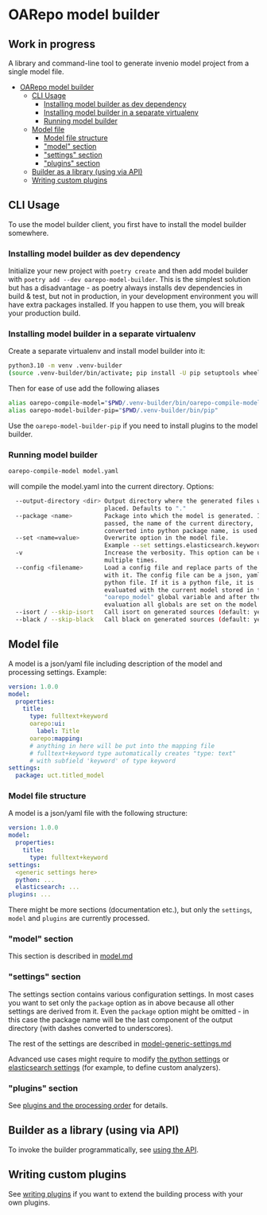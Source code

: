 # OARepo model builder

## Work in progress

A library and command-line tool to generate invenio model project from a single model file.

<!--TOC-->

- [OARepo model builder](#oarepo-model-builder)
  - [CLI Usage](#cli-usage)
    - [Installing model builder as dev dependency](#installing-model-builder-as-dev-dependency)
    - [Installing model builder in a separate virtualenv](#installing-model-builder-in-a-separate-virtualenv)
    - [Running model builder](#running-model-builder)
  - [Model file](#model-file)
    - [Model file structure](#model-file-structure)
    - ["model" section](#model-section)
    - ["settings" section](#settings-section)
    - ["plugins" section](#plugins-section)
  - [Builder as a library (using via API)](#builder-as-a-library-using-via-api)
  - [Writing custom plugins](#writing-custom-plugins)

<!--TOC-->

## CLI Usage

To use the model builder client, you first have to install the model builder somewhere.

### Installing model builder as dev dependency

Initialize your new project with ``poetry create`` and then add model builder
with ``poetry add --dev oarepo-model-builder``. This is the simplest solution but has a disadvantage - as poetry always
installs dev dependencies in build & test, but not in production, in your development environment you will have extra
packages installed. If you happen to use them, you will break your production build.

### Installing model builder in a separate virtualenv

Create a separate virtualenv and install model builder into it:

```bash
python3.10 -m venv .venv-builder
(source .venv-builder/bin/activate; pip install -U pip setuptools wheel; pip install oarepo-model-builder)
```

Then for ease of use add the following aliases

```bash
alias oarepo-compile-model="$PWD/.venv-builder/bin/oarepo-compile-model"
alias oarepo-model-builder-pip="$PWD/.venv-builder/bin/pip"
```

Use the ``oarepo-model-builder-pip`` if you need to install plugins to the model builder.

### Running model builder

```bash
oarepo-compile-model model.yaml
```

will compile the model.yaml into the current directory. Options:

```bash
  --output-directory <dir> Output directory where the generated files will be
                           placed. Defaults to "."
  --package <name>         Package into which the model is generated. If not
                           passed, the name of the current directory,
                           converted into python package name, is used.
  --set <name=value>       Overwrite option in the model file. 
                           Example --set settings.elasticsearch.keyword-ignore-above=20
  -v                       Increase the verbosity. This option can be used
                           multiple times.
  --config <filename>      Load a config file and replace parts of the model
                           with it. The config file can be a json, yaml or a
                           python file. If it is a python file, it is
                           evaluated with the current model stored in the
                           "oarepo_model" global variable and after the
                           evaluation all globals are set on the model.
  --isort / --skip-isort   Call isort on generated sources (default: yes)
  --black / --skip-black   Call black on generated sources (default: yes)
```

## Model file

A model is a json/yaml file including description of the model and processing settings. Example:

```yaml
version: 1.0.0
model:
  properties:
    title:
      type: fulltext+keyword
      oarepo:ui:
        label: Title
      oarepo:mapping:
      # anything in here will be put into the mapping file
      # fulltext+keyword type automatically creates "type: text" 
      # with subfield 'keyword' of type keyword
settings:
  package: uct.titled_model 
```

### Model file structure

A model is a json/yaml file with the following structure:

```yaml
version: 1.0.0
model:
  properties:
    title:
      type: fulltext+keyword
settings:
  <generic settings here>
  python: ...
  elasticsearch: ...
plugins: ...
```

There might be more sections (documentation etc.), but only the ``settings``, ``model`` and ``plugins``
are currently processed.

### "model" section

This section is described in [model.md](docs/model.md)

### "settings" section

The settings section contains various configuration settings. In most cases you want to set only the `package` option as
in above because all other settings are derived from it. Even the `package`
option might be omitted - in this case the package name will be the last component of the output directory (with dashes
converted to underscores).

The rest of the settings are described in [model-generic-settings.md](docs/model-generic-settings.md)

Advanced use cases might require to modify [the python settings](docs/model-python-settings.md) or
[elasticsearch settings](docs/model-elasticsearch-settings.md) (for example, to define custom analyzers).

### "plugins" section

See [plugins and the processing order](docs/model-plugins.md) for details.

## Builder as a library (using via API)

To invoke the builder programmatically, see [using the API](docs/using-api.md).

## Writing custom plugins

See [writing plugins](docs/extending-api.md) if you want to extend the building process with your own plugins.
